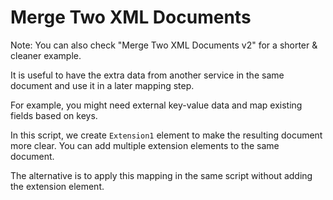 # Merge Two XML Documents

Note: You can also check "Merge Two XML Documents v2" for a shorter & cleaner example.

It is useful to have the extra data from another service in the same document and use it in a later mapping step.

For example, you might need external key-value data and map existing fields based on keys.

In this script, we create `Extension1` element to make the resulting document more clear. You can add multiple extension elements to the same document.

The alternative is to apply this mapping in the same script without adding the extension element.
